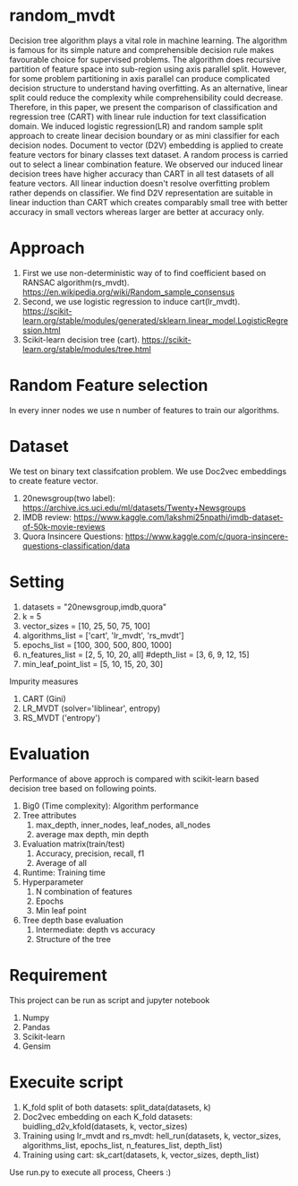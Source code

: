 # random_mvdt

Decision tree algorithm plays a vital role in machine learning. The algorithm is famous for its simple nature and comprehensible decision rule makes favourable choice for supervised problems. The algorithm does recursive partition of feature space into sub-region using axis parallel split. However, for some problem partitioning in axis parallel can produce complicated decision structure to understand having overfitting. As an alternative, linear split could reduce the complexity while comprehensibility could decrease. Therefore, in this paper, we present the comparison of classification and regression tree (CART) with linear rule induction for text classification domain. We induced logistic regression(LR) and random sample split approach to create linear decision boundary or as mini classifier for each decision nodes. Document to vector (D2V) embedding is applied to create feature vectors for binary classes text dataset. A random process is carried out to select a linear combination feature. We observed our induced linear decision trees have higher accuracy than CART in all test datasets of all feature vectors. All linear induction doesn't resolve overfitting problem rather depends on classifier. We find D2V representation are suitable in linear induction than CART which creates comparably small tree with better accuracy in small vectors whereas larger are better at accuracy only.

# Approach
1. First we use non-deterministic way of to find coefficient based on RANSAC algorithm(rs_mvdt). https://en.wikipedia.org/wiki/Random_sample_consensus
2. Second, we use logistic regression to induce cart(lr_mvdt).
https://scikit-learn.org/stable/modules/generated/sklearn.linear_model.LogisticRegression.html
3. Scikit-learn decision tree (cart). https://scikit-learn.org/stable/modules/tree.html

# Random Feature selection
In every inner nodes we use n number of features to train our algorithms.

# Dataset
We test on binary text classifcation problem. We use Doc2vec embeddings to create feature vector.
1. 20newsgroup(two label): https://archive.ics.uci.edu/ml/datasets/Twenty+Newsgroups
2. IMDB review: https://www.kaggle.com/lakshmi25npathi/imdb-dataset-of-50k-movie-reviews
4. Quora Insincere Questions: https://www.kaggle.com/c/quora-insincere-questions-classification/data

# Setting
1. datasets = "20newsgroup,imdb,quora"
2. k = 5
3. vector_sizes = [10, 25, 50, 75, 100]
4. algorithms_list = ['cart', 'lr_mvdt', 'rs_mvdt']
5. epochs_list = [100, 300, 500, 800, 1000]
6. n_features_list = [2, 5, 10, 20, all]
#depth_list = [3, 6, 9, 12, 15]
7. min_leaf_point_list = [5, 10, 15, 20, 30]

Impurity measures
1. CART (Gini)
2. LR_MVDT (solver='liblinear', entropy)
3. RS_MVDT ('entropy')

# Evaluation
Performance of above approch is compared with scikit-learn based decision tree based on following points.
1. Big0 (Time complexity): Algorithm performance
2. Tree attributes
	1. max_depth, inner_nodes, leaf_nodes, all_nodes
	2. average max depth, min depth
3. Evaluation matrix(train/test)
 	1. Accuracy, precision, recall, f1
 	2. Average of all
4. Runtime: Training time
5. Hyperparameter
	1. N combination of features
	2. Epochs
	3. Min leaf point
6. Tree depth base evaluation
	1. Intermediate: depth vs accuracy
	2. Structure of the tree
	

# Requirement
This project can be run as script and jupyter notebook
1. Numpy
2. Pandas
3. Scikit-learn
4. Gensim

# Execuite script
1. K_fold split of both datasets: split_data(datasets, k)
2. Doc2vec embedding on each K_fold datasets: buidling_d2v_kfold(datasets, k, vector_sizes)
3. Training using lr_mvdt and rs_mvdt: hell_run(datasets, k, vector_sizes, algorithms_list, epochs_list, n_features_list, depth_list)
4. Training using cart: sk_cart(datasets, k, vector_sizes, depth_list)

Use run.py to execute all process, Cheers :) 
